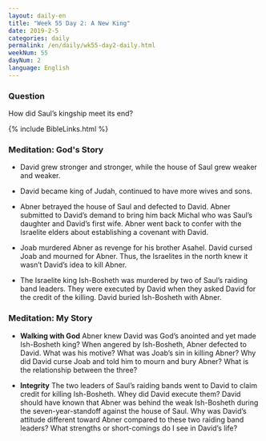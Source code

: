 ```yaml
---
layout: daily-en
title: "Week 55 Day 2: A New King"
date: 2019-2-5
categories: daily
permalink: /en/daily/wk55-day2-daily.html
weekNum: 55
dayNum: 2
language: English
---
```


### Question     
How did Saul’s kingship meet its end?

{% include BibleLinks.html %} 

### Meditation: God's Story   
+ David grew stronger and stronger, while the house of Saul grew weaker and weaker.

+ David became king of Judah, continued to have more wives and sons.

+ Abner betrayed the house of Saul and defected to David. Abner submitted to David’s demand to bring him back Michal who was Saul’s daughter and David’s first wife. Abner went back to confer with the Israelite elders about establishing a covenant with David.

+ Joab murdered Abner as revenge for his brother Asahel. David cursed Joab and mourned for Abner. Thus, the Israelites in the north knew it wasn’t David’s idea to kill Abner.

+ The Israelite king Ish-Bosheth was murdered by two of Saul’s raiding band leaders. They were executed by David when they asked David for the credit of the killing. David buried Ish-Bosheth with Abner.

### Meditation: My Story   
+ **Walking with God** Abner knew David was God’s anointed and yet made Ish-Bosheth king? When angered by Ish-Bosheth, Abner defected to David. What was his motive? What was Joab’s sin in killing Abner? Why did David curse Joab and told him to mourn and bury Abner? What is the relationship between the three?

+ **Integrity** The two leaders of Saul’s raiding bands went to David to claim credit for killing Ish-Bosheth. Whey did David execute them? David should have known that Abner was behind the weak Ish-Bosheth during the seven-year-standoff against the house of Saul. Why was David’s attitude different toward Abner compared to these two raiding band leaders? What strengths or short-comings do I see in David’s life?

